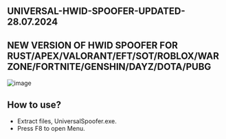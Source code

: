 ## UNIVERSAL-HWID-SPOOFER-UPDATED-28.07.2024
## NEW VERSION OF HWID SPOOFER FOR RUST/APEX/VALORANT/EFT/SOT/ROBLOX/WARZONE/FORTNITE/GENSHIN/DAYZ/DOTA/PUBG

![image](https://github.com/user-attachments/assets/2acf9f7b-8a97-4145-9273-f3f6c78b8561)

## How to use?
- Extract files, UniversalSpoofer.exe.
- Press F8 to open Menu.

